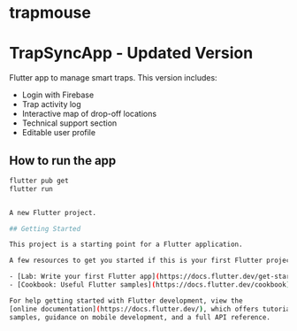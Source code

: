 # trapmouse
# TrapSyncApp - Updated Version

Flutter app to manage smart traps. This version includes:

- Login with Firebase
- Trap activity log
- Interactive map of drop-off locations
- Technical support section
- Editable user profile

## How to run the app

```bash
flutter pub get
flutter run


A new Flutter project.

## Getting Started

This project is a starting point for a Flutter application.

A few resources to get you started if this is your first Flutter project:

- [Lab: Write your first Flutter app](https://docs.flutter.dev/get-started/codelab)
- [Cookbook: Useful Flutter samples](https://docs.flutter.dev/cookbook)

For help getting started with Flutter development, view the
[online documentation](https://docs.flutter.dev/), which offers tutorials,
samples, guidance on mobile development, and a full API reference.
